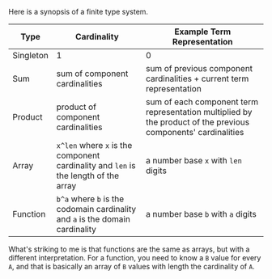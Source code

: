 Here is a synopsis of a finite type system.

| Type | Cardinality | Example Term Representation |
| --- | --- | --- |
| Singleton | 1 | 0 |
| Sum | sum of component cardinalities | sum of previous component cardinalities + current term representation |
| Product | product of component cardinalities | sum of each component term representation multiplied by the product of the previous components' cardinalities |
| Array | `x^len` where `x` is the component cardinality and `len` is the length of the array | a number base `x` with `len` digits |
| Function | `b^a` where `b` is the codomain cardinality and `a` is the domain cardinality | a number base `b` with `a` digits |

What's striking to me is that functions are the same as arrays, but with a different interpretation. For a function, you need to know a `B` value for every `A`, and that is basically an array of `B` values with length the cardinality of `A`.
